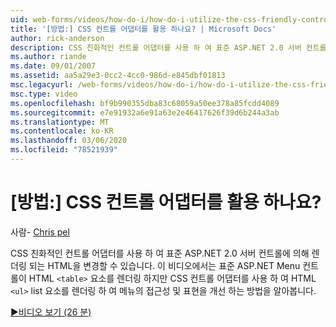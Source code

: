 ```yaml
---
uid: web-forms/videos/how-do-i/how-do-i-utilize-the-css-friendly-control-adapters
title: '[방법:] CSS 컨트롤 어댑터를 활용 하나요? | Microsoft Docs'
author: rick-anderson
description: CSS 친화적인 컨트롤 어댑터를 사용 하 여 표준 ASP.NET 2.0 서버 컨트롤에 의해 렌더링 되는 HTML을 변경할 수 있습니다. 이 비디오에서는 stan에 대해 알아봅니다.
ms.author: riande
ms.date: 09/01/2007
ms.assetid: aa5a29e3-0cc2-4cc0-986d-e845dbf01813
msc.legacyurl: /web-forms/videos/how-do-i/how-do-i-utilize-the-css-friendly-control-adapters
msc.type: video
ms.openlocfilehash: bf9b990355dba83c68059a50ee378a85fcdd4089
ms.sourcegitcommit: e7e91932a6e91a63e2e46417626f39d6b244a3ab
ms.translationtype: MT
ms.contentlocale: ko-KR
ms.lasthandoff: 03/06/2020
ms.locfileid: "78521939"
---
```

# <a name="how-do-i-utilize-the-css-friendly-control-adapters"></a>[방법:] CSS 컨트롤 어댑터를 활용 하나요?

사람- [Chris pel](https://twitter.com/chrispels)

CSS 친화적인 컨트롤 어댑터를 사용 하 여 표준 ASP.NET 2.0 서버 컨트롤에 의해 렌더링 되는 HTML을 변경할 수 있습니다. 이 비디오에서는 표준 ASP.NET Menu 컨트롤이 HTML `<table>` 요소를 렌더링 하지만 CSS 컨트롤 어댑터를 사용 하 여 HTML `<ul>` list 요소를 렌더링 하 여 메뉴의 접근성 및 표현을 개선 하는 방법을 알아봅니다. 

[&#9654;비디오 보기 (26 분)](https://channel9.msdn.com/Blogs/ASP-NET-Site-Videos/how-do-i-utilize-the-css-friendly-control-adapters)
